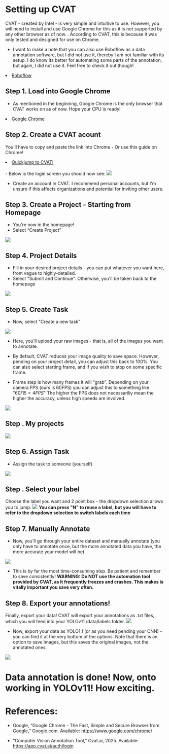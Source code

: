 # Setting up CVAT 
CVAT - created by Intel - is very simple and intuitive to use. However, you will need to install and use Google Chrome for this as it is not supported by any other browser as of now. . According to CVAT, this is because it was only tested and designed for use on Chrome.
<br>

- I want to make a note that you can also use Roboflow as a data annotation software, but I did not use it, thereby I am not familiar with its setup. I do know its better for automating some parts of the annotation, but again, I did not use it. Feel free to check it out though!

<li class="masthead__menu-item">
    <a href="https://roboflow.com/">Roboflow</a>
</li>

## Step 1. Load into Google Chrome
- As mentioned in the beginning, Google Chrome is the only browser that CVAT works on as of now. Hope your CPU is ready!

<li class="masthead__menu-item">
    <a href="https://roboflow.com/">Google Chrome</a>
</li>

## Step 2. Create a CVAT acount
You'll have to copy and paste the link into Chrome - Or use this guide on Chrome!
<li class="masthead__menu-item">
    <a href="https://app.cvat.ai/auth/login">Quickjump to CVAT!</a>
</li>

<br>
- Below is the login screen you should now see:
<img src="https://github.com/dannyboy849/Full_YOLOv11_Tutorial/blob/main/Image_References/CVAT_Login.png">

- Create an account in CVAT. I recommend personal accounts, but I'm unsure if this affects organizations and potential for inviting other users. 


## Step 3. Create a Project - Starting from Homepage
- You're now in the homepage! 
- Select “Create Project” 
<img src="https://github.com/dannyboy849/Full_YOLOv11_Tutorial/blob/main/Image_References/creating_a_project_homepage.png">


## Step 4. Project Details
- Fill in your desired project details - you can put whatever you want here, from vague to highly-detailed.
- Select "Submit and Continue". Otherwise, you'll be taken back to the homepage
<img src="https://github.com/dannyboy849/Full_YOLOv11_Tutorial/blob/main/Image_References/create_new_project.png">


## Step 5. Create Task
- Now, select "Create a new task"
<img src="https://github.com/dannyboy849/Full_YOLOv11_Tutorial/blob/main/Image_References/prior_to_task.png">

- Here, you'll upload your raw images - that is, all of the images you want to annotate.

- By default, CVAT reduces your image quality to save space. However, pending on your project detail, you can adjust this back to 100%. You can also select starting frame, and if you wish to stop on some specific frame.

- Frame step is how many frames it will "grab". Depending on your camera FPS (ours is 60FPS) you can adjust this to something like "$`60/15 = 4FPS`$" The higher the FPS does not necessariliy mean the higher the accuracy, unless high speeds are involved. 
<img src="https://github.com/dannyboy849/Full_YOLOv11_Tutorial/blob/main/Image_References/creating_a_task.png">


## Step . My projects
<img src="https://github.com/dannyboy849/Full_YOLOv11_Tutorial/blob/main/Image_References/prior_to_task.png">

## Step 6. Assign Task
- Assign the task to someone (yourself)
<img src="https://github.com/dannyboy849/Full_YOLOv11_Tutorial/blob/main/Image_References/Assigning%20_and_opening_annotation.png">


## Step . Select your label
Choose the label you want and 2 point box - the dropdown selection allows you to jump.
<img src="https://github.com/dannyboy849/Full_YOLOv11_Tutorial/blob/main/Image_References/Selecting_Labels.png">
**You can press "N" to reuse a label, but you will have to refer to the dropdown selection to switch labels each time**


## Step 7. Manually Annotate
- Now, you’ll go through your entire dataset and manually annotate (you only have to annotate once, but the more annotated data you have, the more accurate your model will be)
<img src="https://github.com/dannyboy849/Full_YOLOv11_Tutorial/blob/main/Image_References/Annotation_Process.png">

- This is by far the most time-consuming step. Be patient and remember to save consistently!
**WARNING: Do NOT use the automation tool provided by CVAT, as it frequently freezes and crashes. This makes is vitally important you save very often.**


## Step 8. Export your annotations!
Finally, export your data! CVAT will export your annotations as .txt files, which you will feed into your YOLOv11 /data/labels folder.
<img src="https://github.com/dannyboy849/Full_YOLOv11_Tutorial/blob/main/Image_References/export_selection.png">

- Now, export your data as YOLO1.1 (or as you need pending your CNN) - you can find it at the very bottom of the options. Note that there is an option to save images, but this saves the original images, not the annotated ones. 
<img src="https://github.com/dannyboy849/Full_YOLOv11_Tutorial/blob/main/Image_References/export_as_yolo1.1.png">

# Data annotation is done! Now, onto working in YOLOv11! How exciting.

# References:
- Google, “Google Chrome - The Fast, Simple and Secure Browser from Google,” Google.com. Available: https://www.google.com/chrome/

- “Computer Vision Annotation Tool,” Cvat.ai, 2025. Available: https://app.cvat.ai/auth/login
